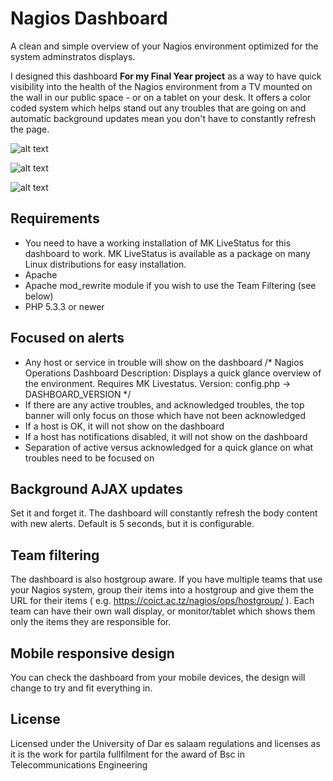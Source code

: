 # Nagios Dashboard
A clean and simple overview of your Nagios environment optimized for the system adminstratos  displays. 

I designed this dashboard **For my Final Year project** as a way to have quick visibility into the health of the Nagios environment from a TV mounted on the wall in our public space - or on a tablet on your desk. It offers a color coded system which helps stand out any troubles that are going on and automatic background updates mean you don't have to constantly refresh the page.

![alt text](http://i.imgur.com/BmZ4CxB.jpg "Nagios Dashboard")

![alt text](http://i.imgur.com/3rRqL51.png "Nagios Dashboard - All clear")

![alt text](http://i.imgur.com/hxQxzkQ.png "Nagios Dashboard - All acknowledged or OK")

## Requirements
* You need to have a working installation of MK LiveStatus for this dashboard to work. MK LiveStatus is available as a package on many Linux distributions for easy installation.
* Apache
* Apache mod_rewrite module if you wish to use the Team Filtering (see below)
* PHP 5.3.3 or newer

## Focused on alerts
* Any host or service in trouble will show on the dashboard /*
   Nagios Operations Dashboard
   Description: Displays a quick glance overview of the environment. Requires MK Livestatus.
   Version: config.php -> DASHBOARD_VERSION
   */
* If there are any active troubles, and acknowledged troubles, the top banner will only focus on those which have not been acknowledged
* If a host is OK, it will not show on the dashboard
* If a host has notifications disabled, it will not show on the dashboard
* Separation of active versus acknowledged for a quick glance on what troubles need to be focused on

## Background AJAX updates
Set it and forget it. The dashboard will constantly refresh the body content with new alerts. Default is 5 seconds, but it is configurable. 

## Team filtering
The dashboard is also hostgroup aware. If you have multiple teams that use your Nagios system, group their items into a hostgroup and give them the URL for their items ( e.g. https://coict.ac.tz/nagios/ops/hostgroup/ ). Each team can have their own wall display, or monitor/tablet which shows them only the items they are responsible for. 

## Mobile responsive design
You can check the dashboard from your mobile devices, the design will change to try and fit everything in. 


## License
Licensed under the University of Dar es salaam regulations and licenses as it is the work for partila fullfilment for the award of Bsc in Telecommunications Engineering 

